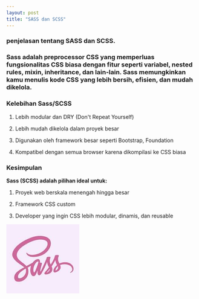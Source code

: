```yaml
---
layout: post
title: "SASS dan SCSS"
---
```


### penjelasan tentang SASS dan SCSS.

### Sass adalah preprocessor CSS yang memperluas fungsionalitas CSS biasa dengan fitur seperti variabel, nested rules, mixin, inheritance, dan lain-lain. Sass memungkinkan kamu menulis kode CSS yang lebih bersih, efisien, dan mudah dikelola.

### Kelebihan Sass/SCSS
1. Lebih modular dan DRY (Don't Repeat Yourself)

2. Lebih mudah dikelola dalam proyek besar

3. Digunakan oleh framework besar seperti Bootstrap, Foundation

4. Kompatibel dengan semua browser karena dikompilasi ke CSS biasa

### Kesimpulan

**Sass (SCSS) adalah pilihan ideal untuk:**

1. Proyek web berskala menengah hingga besar

2. Framework CSS custom

3. Developer yang ingin CSS lebih modular, dinamis, dan reusable




![SASS dab SCSS](/assets/images/SASS.jpg)